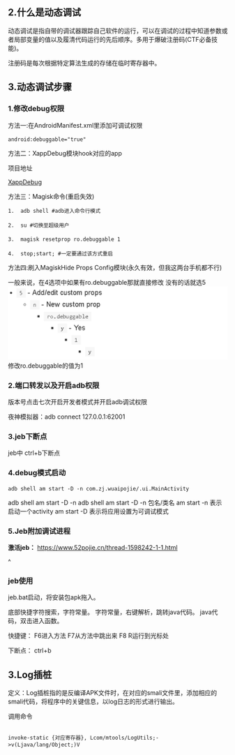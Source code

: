 ## **2.什么是动态调试**

动态调试是指自带的调试器跟踪自己软件的运行，可以在调试的过程中知道参数或者局部变量的值以及履清代码运行的先后顺序。多用于爆破注册码(CTF必备技能)。

注册码是每次根据特定算法生成的存储在临时寄存器中。

## **3.动态调试步骤**

### 1.修改debug权限
方法一:在AndroidManifest.xml里添加可调试权限
```xml
android:debuggable="true"
```

方法二：XappDebug模块hook对应的app

项目地址

[XappDebug](https://github.com/Palatis/XAppDebug)

方法三：Magisk命令(重启失效)

```
1.  adb shell #adb进入命令行模式
    
2.  su #切换至超级用户
    
3.  magisk resetprop ro.debuggable 1
    
4.  stop;start; #一定要通过该方式重启
```

方法四:刷入MagiskHide Props Config模块(永久有效，但我这两台手机都不行)

一般来说，在4选项中如果有ro.debuggable那就直接修改
没有的话就选5
![](.topwrite/assets/image_1741613897044.png)
修改ro.debuggable的值为1


### 2.端口转发以及开启adb权限


版本号点击七次开启开发者模式并开启adb调试权限

夜神模拟器：adb connect 127.0.0.1:62001

### 3.jeb下断点
jeb中
ctrl+b下断点 

### 4.debug模式启动


```
adb shell am start -D -n com.zj.wuaipojie/.ui.MainActivity
```
adb shell am start -D -n
adb shell am start -D -n 包名/类名
am start -n 表示启动一个activity
am start -D 表示将应用设置为可调试模式

### 5.Jeb附加调试进程
**激活jeb：**
<https://www.52pojie.cn/thread-1598242-1-1.html>

^
### **jeb使用**
jeb.bat启动，将安装包apk拖入。

底部快捷字符搜索，字符常量。
字符常量，右键解析，跳转java代码。
java代码，双击进入函数。

快捷键：
F6进入方法
F7从方法中跳出来
F8
R运行到光标处

下断点：
ctrl+b

## **3.Log插桩**

定义：Log插桩指的是反编译APK文件时，在对应的smali文件里，添加相应的smali代码，将程序中的关键信息，以log日志的形式进行输出。

调用命令
```smali

invoke-static {对应寄存器}, Lcom/mtools/LogUtils;->v(Ljava/lang/Object;)V

```

